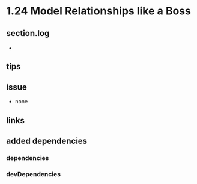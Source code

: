 # 1.24 Model Relationships like a Boss

## section.log

-

## tips

## issue

- none

## links

## added dependencies

### dependencies

### devDependencies
